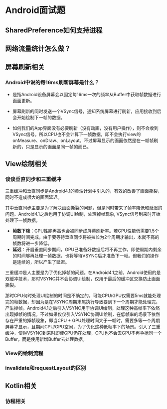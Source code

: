 # Android面试题

## SharedPreference如何支持进程



## 网络流量统计怎么做？



## 屏幕刷新相关

### Android中说的每16ms刷新屏幕是什么？

* 是指Android设备屏幕会以固定每16ms一次的频率从Buffer中获取帧数据进行画面更新。
* 屏幕刷新的同时发送一个VSync信号，通知系统屏幕进行刷新，应用接收到后会开始绘制下一帧的数据。

* 如何我们的App界面没有必要刷新（没有动画，没有用户操作），则不会收到VSync信号。所以CPU也不会计算下一帧数据，即不会执行view的onMeasure、onDraw、onLayout。不过屏幕显示的画面依然是在一帧帧刷新的，只是显示的画面是同一帧的而已。



## View绘制相关

### 谈谈垂直同步和三重缓冲

三重缓冲和垂直同步是Android4.1的黄油计划中引入的，有效的改善了画面撕裂，同时不造成很大的画面延迟。

其中垂直同步主要是为了解决画面撕裂的问题，但是同时带来了帧率降低和延迟的问题。Android4.1之后也用于协调UI绘制，处理掉帧现象, VSync信号到来时开始处理下一帧数据。

* **帧数下降**：GPU性能再高也会被同步成屏幕刷新率。若GPU性能低需要1.5个周期时间完成，由于要等待垂直同步将被拉长为2个周期才输出，本就不高的帧数将进一步降低。
* **延迟**：开启垂直同步期间，GPU已准备好数据后将不再工作，即使周期内剩余的时间够再处理一帧数据，也将等待VSYNC后才准备下一帧。但我们的操作是连续的，所以产生了延迟。

三重缓冲是人主要是为了优化掉帧的问题。在Android4.1之前，Android使用的是双缓冲技术，那时VSYNC并不会协调UI绘制，仅用于最后的缓冲区交换防止画面撕裂。

那时CPU何时处理UI绘制的时间是不确定的。可能CPU/GPU仅需要5ms就能处理完的帧数据，却因为是在VSYNC周期末尾执行导致要到下一个周期才能处理完，产生掉帧。Android4.1之后引入VSYNC用于协调UI绘制，处理这种高帧率下依然出现掉帧的情况。不过如果仅仅引入VSYNC协调UI绘制，在低帧率的场景下依然存在严重的掉帧现象，即当CPU + GPU处理时间大于一帧时，需要多等一个周期屏幕才显示，且期间CPU/GPU空闲，为了优化这种低帧率下的场景。引入了三重缓冲，使得VSYNC到来时即使GPU仍在处理，CPU也不会去GPU不再争抢同一个Buffer，而是使用新增Buffer去处理数据。



### View的绘制流程

### invalidate和requestLayout的区别

## Kotlin相关

### 协程相关



